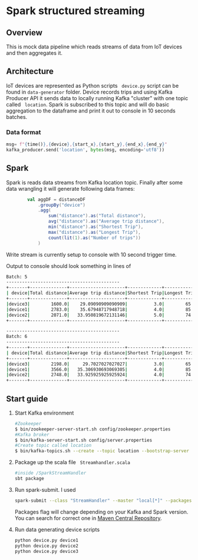 # Spark structured streaming

## Overview

This is mock data pipeline which reads streams of data from IoT devices and then aggregates it.

## Architecture

IoT devices are represented as Python scripts ` device.py` script can be found in `data-generator` folder. Device records trips and using Kafka Producer API it sends data to locally running Kafka "cluster" with one topic called ` location`.  Spark is subscribed to this topic and will do basic aggregation to the dataframe and print it out to console in 10 seconds batches.

### Data format

```python
msg= f"{time()},{device},{start_x},{start_y},{end_x},{end_y}"
kafka_producer.send('location', bytes(msg, encoding='utf8'))
```

## Spark

Spark is reads data streams from Kafka location topic. Finally after some data wrangling it will generate following data frames: 

```scala
		val aggDF = distanceDF
			.groupBy("device")
			.agg(
				sum("distance").as("Total distance"),
				avg("distance").as("Average trip distance"),
				min("distance").as("Shortest Trip"),
				max("distance").as("Longest Trip"),
				count(lit(1).as("Number of trips"))
			)
```

Write stream is currently setup to console with 10 second trigger time. 

Output to console should look something in lines of

```bash
Batch: 5
-------------------------------------------
+-------+--------------+---------------------+-------------+------------+-----------------------------+
| device|Total distance|Average trip distance|Shortest Trip|Longest Trip|count(1 AS `Number of trips`)|
+-------+--------------+---------------------+-------------+------------+-----------------------------+
|device3|        1600.0|    29.09090909090909|          3.0|        65.0|                           55|
|device1|        2783.0|    35.67948717948718|          4.0|        85.0|                           78|
|device2|        2071.0|   33.950819672131146|          5.0|        74.0|                           61|
+-------+--------------+---------------------+-------------+------------+-----------------------------+

-------------------------------------------
Batch: 6
-------------------------------------------
+-------+--------------+---------------------+-------------+------------+-----------------------------+
| device|Total distance|Average trip distance|Shortest Trip|Longest Trip|count(1 AS `Number of trips`)|
+-------+--------------+---------------------+-------------+------------+-----------------------------+
|device3|        2198.0|     29.7027027027027|          3.0|        65.0|                           74|
|device1|        3566.0|   35.306930693069305|          4.0|        85.0|                          101|
|device2|        2748.0|   33.925925925925924|          4.0|        74.0|                           81|
+-------+--------------+---------------------+-------------+------------+-----------------------------+
```

## Start guide

1. Start Kafka environment

   ```bash
   #Zookeeper
   $ bin/zookeeper-server-start.sh config/zookeeper.properties
   #Kafka broker
   $ bin/kafka-server-start.sh config/server.properties
   #Create topic called location
   $ bin/kafka-topics.sh --create --topic location --bootstrap-server localhost:9092
   ```

2. Package up the scala file ` Streamhandler.scala`

   ```bash
   #inside /SparkStreamHandler
   sbt package
   ```

   

3. Run spark-submit. I used

   ```bash
   spark-submit --class "StreamHandler" --master "local[*]" --packages "org.apache.spark:spark-sql-kafka-0-10_2.12:3.1.1" target/scala-2.12/iot-data-stream-handler_2.12-0.1.jar
   ```

   Packages flag will change depending on your Kafka and Spark version. You can search for correct one in [Maven Central Repository](https://search.maven.org).

4. Run data generating device scripts

   ```python
   python device.py device1
   python device.py device2
   python device.py device3
   ```

   